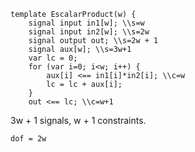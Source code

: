 ```
template EscalarProduct(w) {
    signal input in1[w]; \\s=w
    signal input in2[w]; \\s=2w
    signal output out; \\s=2w + 1
    signal aux[w]; \\s=3w+1
    var lc = 0;
    for (var i=0; i<w; i++) {
        aux[i] <== in1[i]*in2[i]; \\c=w
        lc = lc + aux[i];
    }
    out <== lc; \\c=w+1
```
3w + 1 signals, w + 1 constraints.

`dof = 2w`